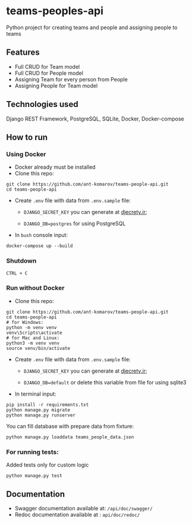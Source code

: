 # teams-peoples-api

Python project for creating teams and people and assigning people to teams

## Features

- Full CRUD for Team model
- Full CRUD for People model
- Assigning Team for every person from People
- Assigning People for Team model

## Technologies used

Django REST Framework, PostgreSQL, SQLite, Docker, Docker-compose

## How to run

### Using Docker

- Docker already must be installed
- Clone this repo:
```shell
git clone https://github.com/ant-komarov/teams-people-api.git
cd teams-people-api
```
- Create ```.env``` file with data from ```.env.sample``` file:
    
    - ```DJANGO_SECRET_KEY``` you can generate at [djecrety.ir](https://djecrety.ir/);

    - ```DJANGO_DB=postgres``` for using PostgreSQL 
- In ```bush``` console input:
```shell
docker-compose up --build
```

### Shutdown

```CTRL + C```

### Run without Docker

- Clone this repo:
```shell
git clone https://github.com/ant-komarov/teams-people-api.git
cd teams-people-api
# for Windows:
python -m venv venv
venv\Scripts\activate
# for Mac and Linux:
python3 -m venv venv
source venv/bin/activate
```
- Create ```.env``` file with data from ```.env.sample``` file:
    
    - ```DJANGO_SECRET_KEY``` you can generate at [djecrety.ir](https://djecrety.ir/);

    - ```DJANGO_DB=default``` or delete this variable from file for using sqlite3
- In terminal input:
```shell
pip install -r requirements.txt
python manage.py migrate
python manage.py runserver
```
You can fill database with prepare data from fixture:
```shell
python manage.py loaddata teams_people_data.json
```

### For running tests:

Added tests only for custom logic

```shell
python manage.py test
```

## Documentation

- Swagger documentation available at: ```/api/doc/swagger/```
- Redoc documentation available at : ```api/doc/redoc/```